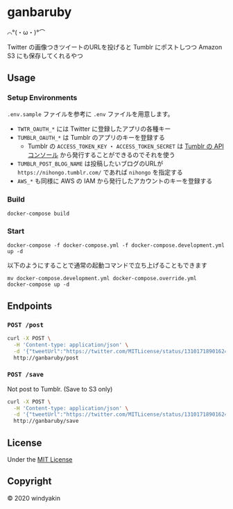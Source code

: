 # ganbaruby

⌒°(・ω・)°⌒

Twitter の画像つきツイートのURLを投げると Tumblr にポストしつつ Amazon S3 にも保存してくれるやつ

## Usage

### Setup Environments

`.env.sample` ファイルを参考に `.env` ファイルを用意します。

- `TWTR_OAUTH_*` には Twitter に登録したアプリの各種キー
- `TUMBLR_OAUTH_*` は Tumblr のアプリのキーを登録する
  - Tumblr の `ACCESS_TOKEN_KEY` ・ `ACCESS_TOKEN_SECRET` は [Tumblr の API コンソール](https://api.tumblr.com/console) から発行することができるのでそれを使う
- `TUMBLR_POST_BLOG_NAME` は投稿したいブログのURLが `https://nihongo.tumblr.com/` であれば `nihongo` を指定する
- `AWS_*` も同様に AWS の IAM から発行したアカウントのキーを登録する

### Build

```
docker-compose build
```

### Start

```
docker-compose -f docker-compose.yml -f docker-compose.development.yml up -d
```

以下のようにすることで通常の起動コマンドで立ち上げることもできます

```
mv docker-compose.development.yml docker-compose.override.yml
docker-compose up -d
```

## Endpoints

### `POST /post`

```bash
curl -X POST \
  -H 'Content-type: application/json' \
  -d '{"tweetUrl":"https://twitter.com/MITLicense/status/1310171890162438145"}' \
  http://ganbaruby/post
```

### `POST /save`

Not post to Tumblr. (Save to S3 only)

```bash
curl -X POST \
  -H 'Content-type: application/json' \
  -d '{"tweetUrl":"https://twitter.com/MITLicense/status/1310171890162438145"}' \
  http://ganbaruby/save
```

## License

Under the [MIT License](LICENSE)

## Copyright

&copy; 2020 windyakin
